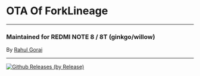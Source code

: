 # OTA Of ForkLineage

---------------------------------------------------------------------------------

### Maintained for REDMI NOTE 8 / 8T (ginkgo/willow)

By [Rahul Gorai](https://github.com/RahulGorai0206)

---------------------------------------------------------------------------------

[![Github Releases (by Release)](https://img.shields.io/github/downloads/RahulGorai0206/OTA_Flos/total?label=Total%20Downloads&logo=lineageos&style=social)](https://github.com/RahulGorai0206/OTA_Flos/releases)

